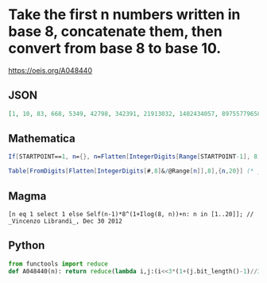 # Take the first n numbers written in base 8, concatenate them, then convert from base 8 to base 10\.
https://oeis.org/A048440
## JSON
```JSON
[1, 10, 83, 668, 5349, 42798, 342391, 21913032, 1402434057, 89755779658, 5744369898123, 367639673479884, 23528939102712589, 1505852102573605710, 96374534564710765455, 6167970212141488989136, 394750093577055295304721]
```
## Mathematica
```Mathematica
If[STARTPOINT==1, n={}, n=Flatten[IntegerDigits[Range[STARTPOINT-1], 8]]]; Table[AppendTo[n, IntegerDigits[w, 8]]; n=Flatten[n]; FromDigits[n, 8], {w, STARTPOINT, ENDPOINT}] (* _Dylan Hamilton_, Aug 11 2010 *)
```
```Mathematica
Table[FromDigits[Flatten[IntegerDigits[#,8]&/@Range[n]],8],{n,20}] (* _Harvey P. Dale_, Dec 07 2012 *)
```
## Magma
```Magma
[n eq 1 select 1 else Self(n-1)*8^(1+Ilog(8, n))+n: n in [1..20]]; // _Vincenzo Librandi_, Dec 30 2012
```
## Python
```Python
from functools import reduce
def A048440(n): return reduce(lambda i,j:(i<<3*(1+(j.bit_length()-1)//3))+j,range(n+1)) # _Chai Wah Wu_, Feb 26 2023
```
